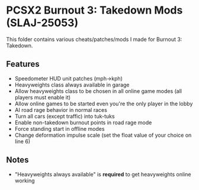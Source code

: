 # PCSX2 Burnout 3: Takedown Mods (SLAJ-25053)

This folder contains various cheats/patches/mods I made for Burnout 3: Takedown.

## Features
- Speedometer HUD unit patches (mph->kph)
- Heavyweights class always available in garage
- Allow heavyweights class to be chosen in all online game modes (all players must enable it)
- Allow online games to be started even you're the only player in the lobby
- AI road rage behavior in normal races
- Turn all cars (except traffic) into tuk-tuks
- Enable non-takedown burnout points in road rage mode
- Force standing start in offline modes
- Change deformation impulse scale (set the float value of your choice on line 6)

## Notes
- "Heavyweights always available" is **required** to get heavyweights online working
